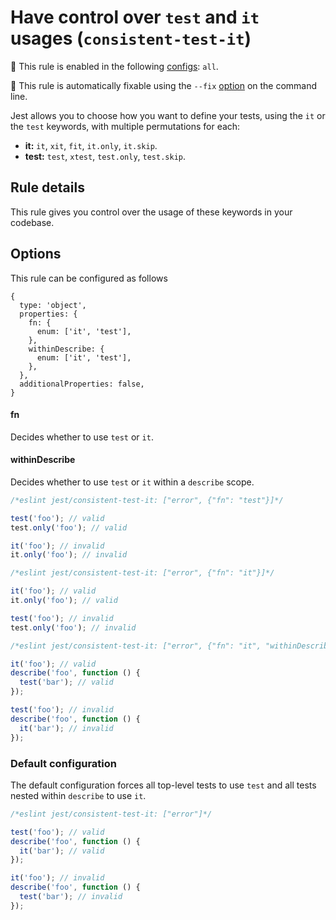 # Have control over `test` and `it` usages (`consistent-test-it`)

<!-- RULE_NOTICE -- Generated by `yarn tools:regenerate-docs` -->

<!-- prettier-ignore -->
💼 This rule is enabled in the following [configs](https://github.com/jest-community/eslint-plugin-jest#shareable-configurations): `all`.

<!-- prettier-ignore -->
🔧 This rule is automatically fixable using the `--fix` [option](https://eslint.org/docs/latest/user-guide/command-line-interface#--fix) on the command line.

<!-- /RULE_NOTICE -->

Jest allows you to choose how you want to define your tests, using the `it` or
the `test` keywords, with multiple permutations for each:

- **it:** `it`, `xit`, `fit`, `it.only`, `it.skip`.
- **test:** `test`, `xtest`, `test.only`, `test.skip`.

## Rule details

This rule gives you control over the usage of these keywords in your codebase.

## Options

This rule can be configured as follows

```json5
{
  type: 'object',
  properties: {
    fn: {
      enum: ['it', 'test'],
    },
    withinDescribe: {
      enum: ['it', 'test'],
    },
  },
  additionalProperties: false,
}
```

#### fn

Decides whether to use `test` or `it`.

#### withinDescribe

Decides whether to use `test` or `it` within a `describe` scope.

```js
/*eslint jest/consistent-test-it: ["error", {"fn": "test"}]*/

test('foo'); // valid
test.only('foo'); // valid

it('foo'); // invalid
it.only('foo'); // invalid
```

```js
/*eslint jest/consistent-test-it: ["error", {"fn": "it"}]*/

it('foo'); // valid
it.only('foo'); // valid

test('foo'); // invalid
test.only('foo'); // invalid
```

```js
/*eslint jest/consistent-test-it: ["error", {"fn": "it", "withinDescribe": "test"}]*/

it('foo'); // valid
describe('foo', function () {
  test('bar'); // valid
});

test('foo'); // invalid
describe('foo', function () {
  it('bar'); // invalid
});
```

### Default configuration

The default configuration forces all top-level tests to use `test` and all tests
nested within `describe` to use `it`.

```js
/*eslint jest/consistent-test-it: ["error"]*/

test('foo'); // valid
describe('foo', function () {
  it('bar'); // valid
});

it('foo'); // invalid
describe('foo', function () {
  test('bar'); // invalid
});
```
